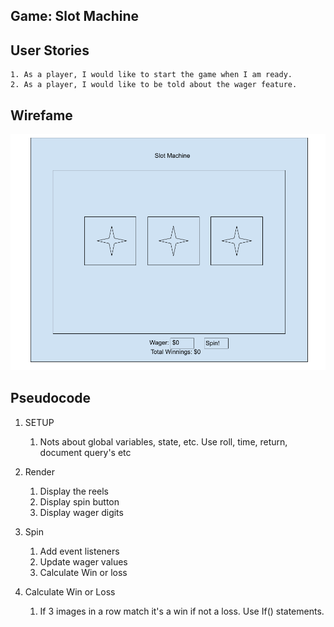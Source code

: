 ## Game: Slot Machine

## User Stories
    1. As a player, I would like to start the game when I am ready.
    2. As a player, I would like to be told about the wager feature.

## Wirefame

![](./Assets/Untitled%20drawing.png)

## Pseudocode

1. SETUP
    1. Nots about global variables, state, etc.
       Use roll, time, return, document query's etc


2. Render

    1. Display the reels
    2. Display spin button
    3. Display wager digits

3. Spin

    1. Add event listeners
    2. Update wager values
    3. Calculate Win or loss



4. Calculate Win or Loss

    1. If 3 images in a row match it's a win if not a loss.
    Use If() statements.